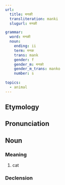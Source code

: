 ```yaml
---
url:
  title: मनकी
  transliteration: manki
  slugurl: मनकी

grammar:
  word: मनकी
  noun:
    ending: ii
    term: मनक
    trans: mank
    gender: f
    gender_m: मनको
    gender_m_trans: manko
    number: s
    
topics:
  - animal
---
```


## Etymology

## Pronunciation

## Noun
### Meaning
1. cat


### Declension
<noun-decl :grammar="grammar"></noun-decl>